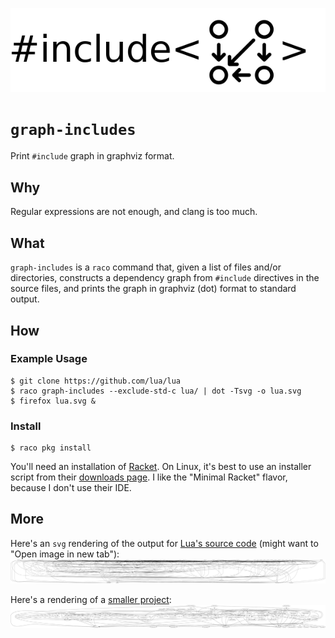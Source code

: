 ![graph-includes](graph-includes.png)

`graph-includes`
================
Print `#include` graph in graphviz format.

Why
---
Regular expressions are not enough, and clang is too much.

What
----
`graph-includes` is a `raco` command that, given a list of files and/or
directories, constructs a dependency graph from `#include` directives in the
source files, and prints the graph in graphviz (dot) format to standard output.

How
---
### Example Usage
```console
$ git clone https://github.com/lua/lua
$ raco graph-includes --exclude-std-c lua/ | dot -Tsvg -o lua.svg
$ firefox lua.svg &
```

### Install
```console
$ raco pkg install
```

You'll need an installation of [Racket][racket].  On Linux, it's best to use an
installer script from their [downloads page][download].  I like the "Minimal
Racket" flavor, because I don't use their IDE.

More
----
Here's an `svg` rendering of the output for [Lua's source code][lua] (might
want to "Open image in new tab"):
![lua #include dependency graph](examples/lua.svg)

Here's a rendering of a [smaller project][ipc]:
![ipc #include dependency graph](examples/ipc.svg)

[lua]: https://github.com/lua/lua
[ipc]: https://github.com/dgoffredo/ipc
[racket]: https://racket-lang.org/
[download]: https://download.racket-lang.org/releases/
